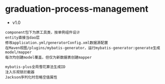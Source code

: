 # graduation-process-management

* v1.0
```
component包下为原工具类，按单例组件设计  
entity直接当dao层  
修改application.yml/generatorConfig.xml数据源配置  
在Maven视图/plugins/mybatis-generator，运行mybatis-generator:generate生成model/mapper  
每次均创建model覆盖，但仅为新数据表创建mapper  

mybatis-plus全局雪花算法生成ID
注入乐观锁拦截器  
Jackson序列化时忽略空值属性  
```




